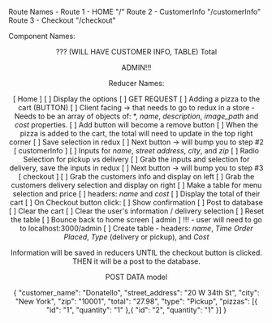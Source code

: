Route Names - 
Route 1 - HOME "/"
Route 2 - CustomerInfo "/customerInfo"
Route 3 - Checkout "/checkout"

Component Names:

<Header />
    ??? <PizzaTotal />
<Route path="/" exact>
    <PizzaList />
        <PizzaItem />
</Route>

<Route path="/customerInfo">
    <PizzaForm />
</Route>

<Route path="/checkout">
    <CheckoutList /> (WILL HAVE CUSTOMER INFO, TABLE)
        <CheckoutListItem />
    Total
    <Checkout />
</Route>
    
ADMIN!!!

<AdminList />
    <AdminListItem />

Reducer Names:




[ Home ]
    [ ] Display the options
        [ ] GET REQUEST
    [ ] Adding a pizza to the cart (BUTTON)
        [ ] Client facing -> that needs to go to redux in a store
         - Needs to be an array of objects of: *, *name*, *description*, *image_path* and *cost* properties. 
         [ ] Add button will become a remove button
         [ ] When the pizza is added to the cart, the total will need to update in the top right corner
         [ ] Save selection in redux
         [ ] Next button -> will bump you to step #2
[ customerInfo ]
    [ ] Inputs for *name*, *street address*, *city*, and *zip*
    [ ] Radio Selection for pickup vs delivery
    [ ] Grab the inputs and selection for delivery, save the inputs in redux
    [ ] Next button -> will bump you to step #3
[ checkout ]
    [ ] Grab the customers info and display on left
    [ ] Grab the customers delivery selection and display on right
    [ ] Make a table for menu selection and price
        [ ] headers: *name* and *cost*
    [ ] Display the total of their cart
    [ ] On Checkout button click:
        [ ] Show confirmation
        [ ] Post to database
        [ ] Clear the cart
        [ ] Clear the user's information / delivery selection
        [ ] Reset the table
        [ ] Bounce back to home screen
[ admin ] !!! - user will need to go to localhost:3000/admin
    [ ] Create table - headers: *name*, *Time Order Placed*, *Type* (delivery or pickup), and *Cost*



Information will be saved in reducers
UNTIL the checkout button is clicked. THEN it will be a post to the database.


POST DATA model 

{
  "customer_name": "Donatello",
  "street_address": "20 W 34th St",
  "city": "New York",
  "zip": "10001",
  "total": "27.98",
  "type": "Pickup",
  "pizzas": [{
    "id": "1",
    "quantity": "1"
  },{
    "id": "2",
    "quantity": "1"
  }]
}